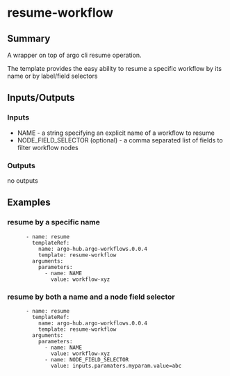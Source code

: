# resume-workflow

## Summary
A wrapper on top of argo cli resume operation.

The template provides the easy ability to resume a specific workflow by its name or by label/field selectors

## Inputs/Outputs

### Inputs
* NAME - a string specifying an explicit name of a workflow to resume
* NODE_FIELD_SELECTOR (optional) - a comma separated list of fields to filter workflow nodes

### Outputs
no outputs

## Examples

### resume by a specific name
```
      - name: resume
        templateRef:
          name: argo-hub.argo-workflows.0.0.4
          template: resume-workflow
        arguments:
          parameters:
            - name: NAME
              value: workflow-xyz
```

### resume by both a name and a node field selector
```
      - name: resume
        templateRef:
          name: argo-hub.argo-workflows.0.0.4
          template: resume-workflow
        arguments:
          parameters:
            - name: NAME
              value: workflow-xyz
            - name: NODE_FIELD_SELECTOR
              value: inputs.paramaters.myparam.value=abc
```
